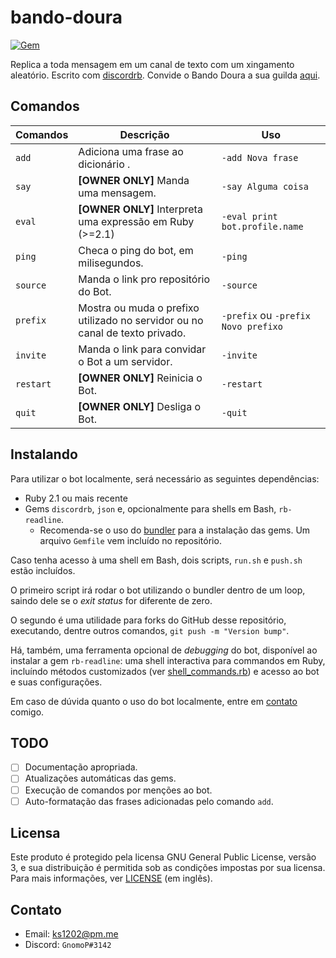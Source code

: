 # bando-doura

[![Gem](https://img.shields.io/gem/v/discordrb.svg)](https://rubygems.org/gems/discordrb)

Replica a toda mensagem em um canal de texto com um xingamento aleatório. Escrito com [discordrb](https://github.com/meew0/discordrb). Convide o Bando Doura a sua guilda [aqui](https://discordapp.com/oauth2/authorize?&client_id=451873038313717760&scope=bot).

## Comandos

| Comandos  | Descrição                         | Uso               |
|-----------|-----------------------------------|-------------------|
| `add`     | Adiciona uma frase ao dicionário   .                                         | `-add Nova frase`                   |
| `say`     | **[OWNER ONLY]** Manda uma mensagem.                                         | `-say Alguma coisa`                 |
| `eval`    | **[OWNER ONLY]** Interpreta uma expressão em Ruby (>=2.1)                    | `-eval print bot.profile.name`      |
| `ping`    | Checa o ping do bot, em milisegundos.                                        | `-ping`                             |
| `source`  | Manda o link pro repositório do Bot.                                         | `-source`                           |
| `prefix`  | Mostra ou muda o prefixo utilizado no servidor ou no canal de texto privado. | `-prefix` ou `-prefix Novo prefixo` |
| `invite`  | Manda o link para convidar o Bot a um servidor.                              | `-invite`                           |
| `restart` | **[OWNER ONLY]** Reinicia o Bot.                                             | `-restart`                          |
| `quit`    | **[OWNER ONLY]** Desliga o Bot.                                              | `-quit`                             |

## Instalando

Para utilizar o bot localmente, será necessário as seguintes dependências:

+ Ruby 2.1 ou mais recente
+ Gems `discordrb`, `json` e, opcionalmente para shells em Bash, `rb-readline`.
  + Recomenda-se o uso do [bundler](https://bundler.io/) para a instalação das gems. Um arquivo `Gemfile` vem incluído no repositório.

Caso tenha acesso à uma shell em Bash, dois scripts, `run.sh` e `push.sh` estão incluídos.

O primeiro script irá rodar o bot utilizando o bundler dentro de um loop, saindo dele se o *exit status* for diferente de zero.

O segundo é uma utilidade para forks do GitHub desse repositório, executando, dentre outros comandos, `git push -m "Version bump"`.

Há, também, uma ferramenta opcional de *debugging* do bot, disponível ao instalar a gem `rb-readline`: uma shell interactiva para commandos em Ruby, incluíndo métodos customizados (ver [shell_commands.rb](https://github.com/GnomoP/bando-doura/blob/master/shell_commands.rb)) e acesso ao bot e suas configurações.

Em caso de dúvida quanto o uso do bot localmente, entre em [contato](https://github.com/GnomoP/bando-doura#contato) comigo.

## TODO

+ [ ] Documentação apropriada.
+ [ ] Atualizações automáticas das gems.
+ [ ] Execução de comandos por menções ao bot.
+ [ ] Auto-formatação das frases adicionadas pelo comando `add`.

## Licensa

Este produto é protegido pela licensa GNU General Public License, versão 3, e sua distribuição é permitida sob as condições impostas por sua licensa. Para mais informações, ver [LICENSE](https://github.com/GnomoP/bando-doura/blob/master/LICENSE) (em inglês).

## Contato

+ Email: [ks1202@pm.me](mailto:ks1202@pm.me)
+ Discord: `GnomoP#3142`